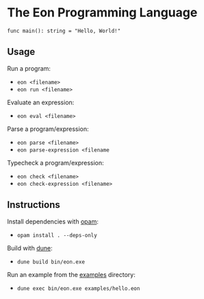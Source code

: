 # The Eon Programming Language

```
func main(): string = "Hello, World!"
```

## Usage

Run a program:

- `eon <filename>`
- `eon run <filename>`

Evaluate an expression:

- `eon eval <filename>`

Parse a program/expression:

- `eon parse <filename>`
- `eon parse-expression <filename`

Typecheck a program/expression:

- `eon check <filename>`
- `eon check-expression <filename>`

## Instructions

Install dependencies with [opam](https://opam.ocaml.org/):

- `opam install . --deps-only`

Build with [dune](https://dune.build/):

- `dune build bin/eon.exe`

Run an example from the [examples](./examples/) directory:

- `dune exec bin/eon.exe examples/hello.eon`
